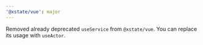```yaml
---
'@xstate/vue': major
---
```


Removed already deprecated `useService` from `@xstate/vue`. You can replace its usage with `useActor`.
